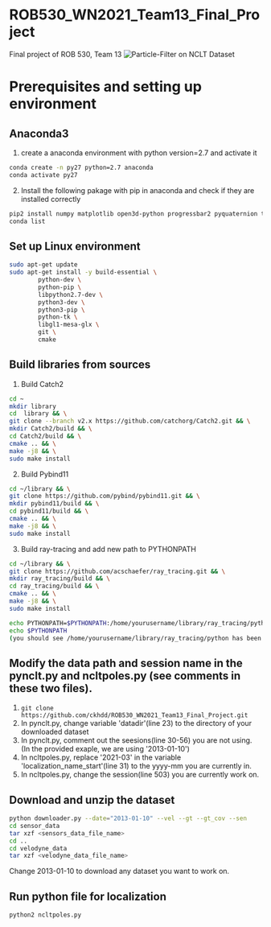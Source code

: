 # ROB530_WN2021_Team13_Final_Project
Final project of ROB 530, Team 13
![Particle-Filter on NCLT Dataset](https://github.com/ckhdd/ROB530_WN2021_Team13_Final_Project/blob/python3_update/Localization/2013-01-10.gif)
# Prerequisites and setting up environment
## Anaconda3

1. create a anaconda environment with python version=2.7 and activate it 
```bash
conda create -n py27 python=2.7 anaconda
conda activate py27
```
2. Install the following pakage with pip in anaconda and check if they are installed correctly
```bash
pip2 install numpy matplotlib open3d-python progressbar2 pyquaternion transforms3d scipy scikit-image networkx psutil torch future imageio pytest
conda list
```
## Set up Linux environment
```bash
sudo apt-get update 
sudo apt-get install -y build-essential \
        python-dev \
        python-pip \
        libpython2.7-dev \
        python3-dev \
        python3-pip \
        python-tk \
        libgl1-mesa-glx \
        git \
        cmake
```
## Build libraries from sources 

1. Build Catch2
```bash
cd ~
mkdir library
cd  library && \
git clone --branch v2.x https://github.com/catchorg/Catch2.git && \
mkdir Catch2/build && \
cd Catch2/build && \
cmake .. && \
make -j8 && \
sudo make install
```

2. Build Pybind11
```bash
cd ~/library && \
git clone https://github.com/pybind/pybind11.git && \
mkdir pybind11/build && \
cd pybind11/build && \
cmake .. && \
make -j8 && \
sudo make install
```
3. Build ray-tracing and add new path to PYTHONPATH
```bash
cd ~/library && \
git clone https://github.com/acschaefer/ray_tracing.git && \
mkdir ray_tracing/build && \
cd ray_tracing/build && \
cmake .. && \
make -j8 && \
sudo make install
```
```bash
echo PYTHONPATH=$PYTHONPATH:/home/yourusername/library/ray_tracing/python >> ~/.bashrc
echo $PYTHONPATH
(you should see /home/yourusername/library/ray_tracing/python has been added to $PYTHONPATH)
```
## Modify the data path and session name in the pynclt.py and ncltpoles.py (see comments in these two files).
1. ```git clone https://github.com/ckhdd/ROB530_WN2021_Team13_Final_Project.git  ```
2. In pynclt.py, change variable 'datadir'(line 23) to the directory of your downloaded dataset
3. In pynclt.py, comment out the seesions(line 30-56) you are not using. (In the provided exaple, we are using '2013-01-10') 
4. In ncltpoles.py, replace '2021-03' in the variable 'localization_name_start'(line 31) to the yyyy-mm you are currently in.
5. In ncltpoles.py, change the session(line 503) you are currently work on.     

## Download and unzip the dataset 
```bash
python downloader.py --date="2013-01-10" --vel --gt --gt_cov --sen
cd sensor_data
tar xzf <sensors_data_file_name>
cd ..
cd velodyne_data
tar xzf <velodyne_data_file_name>
```
Change 2013-01-10 to download any dataset you want to work on.

## Run python file for localization
```bash
python2 ncltpoles.py
```

